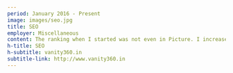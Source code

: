```yaml
---
period: January 2016 - Present
image: images/seo.jpg
title: SEO
employer: Miscellaneous
content: The ranking when I started was not even in Picture. I increased the Alexa Ranking of this site from 2.75 million to 400000 in two months. I helped with Analytics, Traffic, and adCampaigns.
h-title: SEO
h-subtitle: vanity360.in
subtitle-link: http://www.vanity360.in
---
```

